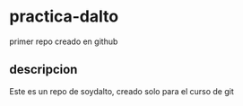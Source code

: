 # practica-dalto
primer repo creado en github

## descripcion
Este es un repo de soydalto, creado solo para el curso de git
